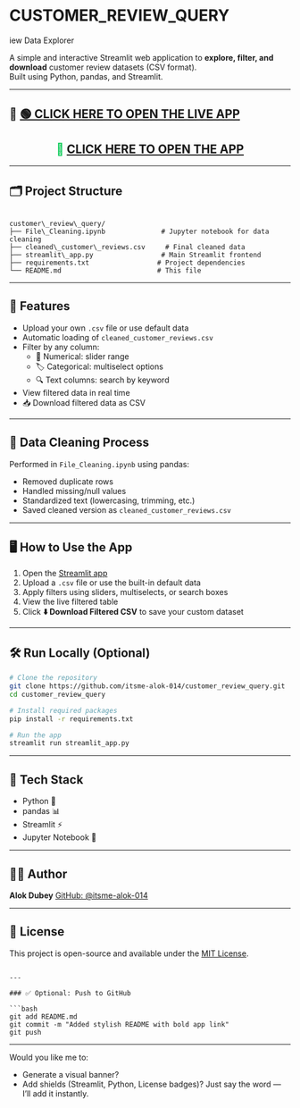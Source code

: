 # CUSTOMER_REVIEW_QUERY
iew Data Explorer

A simple and interactive Streamlit web application to **explore, filter, and download** customer review datasets (CSV format).  
Built using Python, pandas, and Streamlit.

---

## 🚀 [🟢 CLICK HERE TO OPEN THE LIVE APP](https://itsme-alok-014-customer-review-query.streamlit.app)

<h2 align="center" style="color:#00c851">
  🔗 <a href="https://itsme-alok-014-customer-review-query.streamlit.app" target="_blank">CLICK HERE TO OPEN THE APP</a>
</h2>

---

## 🗂️ Project Structure

```

customer\_review\_query/
├── File\_Cleaning.ipynb              # Jupyter notebook for data cleaning
├── cleaned\_customer\_reviews.csv     # Final cleaned data
├── streamlit\_app.py                 # Main Streamlit frontend
├── requirements.txt                 # Project dependencies
└── README.md                        # This file

````

---

## 🔧 Features

- Upload your own `.csv` file or use default data
- Automatic loading of `cleaned_customer_reviews.csv`
- Filter by any column:
  - 🔢 Numerical: slider range
  - 🏷️ Categorical: multiselect options
  - 🔍 Text columns: search by keyword
- View filtered data in real time
- 📥 Download filtered data as CSV

---

## 🧼 Data Cleaning Process

Performed in `File_Cleaning.ipynb` using pandas:

- Removed duplicate rows
- Handled missing/null values
- Standardized text (lowercasing, trimming, etc.)
- Saved cleaned version as `cleaned_customer_reviews.csv`

---

## 🖥️ How to Use the App

1. Open the [Streamlit app](https://itsme-alok-014-customer-review-query.streamlit.app)
2. Upload a `.csv` file or use the built-in default data
3. Apply filters using sliders, multiselects, or search boxes
4. View the live filtered table
5. Click **⬇️ Download Filtered CSV** to save your custom dataset

---

## 🛠️ Run Locally (Optional)

```bash
# Clone the repository
git clone https://github.com/itsme-alok-014/customer_review_query.git
cd customer_review_query

# Install required packages
pip install -r requirements.txt

# Run the app
streamlit run streamlit_app.py
````

---

## 🧰 Tech Stack

* Python 🐍
* pandas 📊
* Streamlit ⚡
* Jupyter Notebook 📓

---

## 🙋‍♂️ Author

**Alok Dubey**
[GitHub: @itsme-alok-014](https://github.com/itsme-alok-014)

---

## 📄 License

This project is open-source and available under the [MIT License](LICENSE).

````

---

### ✅ Optional: Push to GitHub

```bash
git add README.md
git commit -m "Added stylish README with bold app link"
git push
````

---

Would you like me to:

* Generate a visual banner?
* Add shields (Streamlit, Python, License badges)?
  Just say the word — I’ll add it instantly.
